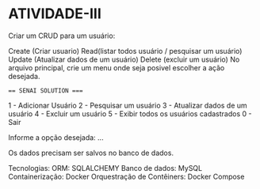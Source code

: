 # ATIVIDADE-III

Criar um CRUD para um usuário:

Create (Criar usuario)
Read(listar todos usuário / pesquisar um usuário)
Update (Atualizar dados de um usuário)
Delete (excluir um usuário)
No arquivo principal, crie um menu onde seja posivel escolher a ação desejada.

    == SENAI SOLUTION ===
1 - Adicionar Usuário 2 - Pesquisar um usuário 3 - Atualizar dados de um usuário 4 - Excluir um usuário 5 - Exibir todos os usuários cadastrados 0 - Sair

Informe a opção desejada: ...

Os dados precisam ser salvos no banco de dados.

Tecnologias:
ORM: SQLALCHEMY
Banco de dados: MySQL
Containerização: Docker
Orquestração de Contêiners: Docker Compose
